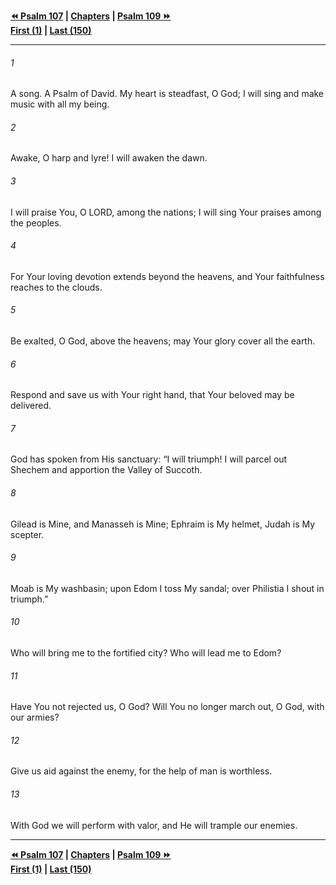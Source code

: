   
**[⏪ Psalm 107](./Psalm%20107.md) | [Chapters](./_index.md) | [Psalm 109 ⏩](./Psalm%20109.md)**  
**[First (1)](./Psalm%201.md) | [Last (150)](./Psalm%20150.md)**  
  
---  
  
###### 1  
A song. A Psalm of David. My heart is steadfast, O God; I will sing and make music with all my being.  
  
###### 2  
Awake, O harp and lyre! I will awaken the dawn.  
  
###### 3  
I will praise You, O LORD, among the nations; I will sing Your praises among the peoples.  
  
###### 4  
For Your loving devotion extends beyond the heavens, and Your faithfulness reaches to the clouds.  
  
###### 5  
Be exalted, O God, above the heavens; may Your glory cover all the earth.  
  
###### 6  
Respond and save us with Your right hand, that Your beloved may be delivered.  
  
###### 7  
God has spoken from His sanctuary: “I will triumph! I will parcel out Shechem and apportion the Valley of Succoth.  
  
###### 8  
Gilead is Mine, and Manasseh is Mine; Ephraim is My helmet, Judah is My scepter.  
  
###### 9  
Moab is My washbasin; upon Edom I toss My sandal; over Philistia I shout in triumph.”  
  
###### 10  
Who will bring me to the fortified city? Who will lead me to Edom?  
  
###### 11  
Have You not rejected us, O God? Will You no longer march out, O God, with our armies?  
  
###### 12  
Give us aid against the enemy, for the help of man is worthless.  
  
###### 13  
With God we will perform with valor, and He will trample our enemies.  
  
  
---  
  
**[⏪ Psalm 107](./Psalm%20107.md) | [Chapters](./_index.md) | [Psalm 109 ⏩](./Psalm%20109.md)**  
**[First (1)](./Psalm%201.md) | [Last (150)](./Psalm%20150.md)**  
  

